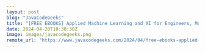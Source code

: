 ```yaml
---
layout: post
blog: "JavaCodeGeeks"
title: "[FREE EBOOKS] Applied Machine Learning and AI for Engineers, Modern DevOps Practices – Second Edition & Four More Best Selling Titles"
date: 2024-04-20T10:30:30Z
image: images/javacodegeeks.png
remote_url: "https://www.javacodegeeks.com/2024/04/free-ebooks-applied-machine-learning-and-ai-for-engineers-modern-devops-practices-second-edition-four-more-best-selling-titles.html"
---
```

